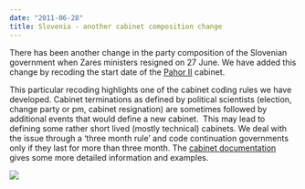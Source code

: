 ```yaml
---
date: "2011-06-28"
title: Slovenia - another cabinet composition change
---
```


There has been another change in the party composition of the Slovenian government when Zares ministers resigned on 27 June. We have added this change by recoding the start date of the [Pahor II](http://dev.parlgov.org/data/svn/cabinet-party/2011-06-27/) cabinet.

This particular recoding highlights one of the cabinet coding rules we have developed. Cabinet terminations as defined by political scientists (election, change party or pm, cabinet resignation) are sometimes followed by additional events that would define a new cabinet.  This may lead to defining some rather short lived (mostly technical) cabinets. We deal with the issue through a ‘three month rule’ and code continuation governments only if they last for more than three month. The [cabinet documentation](http://wiki.parlgov.org/wiki/DocCabinet) gives some more detailed information and examples.

![](/images/parliament-european-union.jpg)
